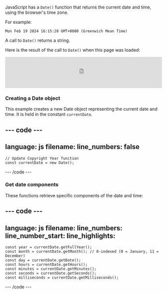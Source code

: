 JavaScript has a `Date()` function that returns the current date and time, using the browser's time zone.

For example:

`Mon Feb 19 2024 16:15:20 GMT+0000 (Greenwich Mean Time)`

A call to `Date()` returns a string.

Here is the result of the call to `Date()` when this page was loaded:

<iframe src="https://editor.raspberrypi.org/en/embed/viewer/comic-character-date" width="100%" height="100" frameborder="0" marginwidth="0" marginheight="0" allowfullscreen> </iframe>

### Creating a Date object

This example creates a new Date object representing the current date and time. It is held in the constant `currentDate`.

## --- code ---

language: js
filename:
line_numbers: false
--------------------------------------------------------

```
// Update Copyright Year function 
const currentDate = new Date();
```

\--- /code ---

### Get date components

These functions retrieve specific components of the date and time:

## --- code ---

language: js
filename:
line_numbers:
line_number_start:
line_highlights:
-----------------------------------------------------

```
const year = currentDate.getFullYear();
const month = currentDate.getMonth(); // 0-indexed (0 = January, 11 = December)
const day = currentDate.getDate();
const hours = currentDate.getHours();
const minutes = currentDate.getMinutes();
const seconds = currentDate.getSeconds();
const milliseconds = currentDate.getMilliseconds();
```

\--- /code ---
